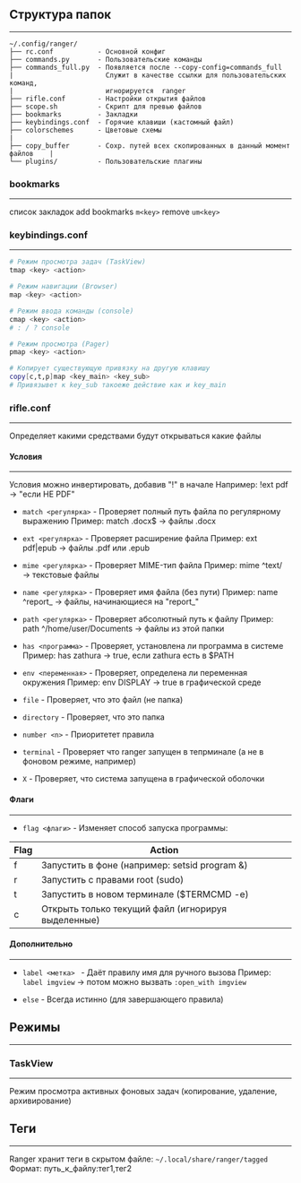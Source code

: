 
## Структура папок
---

```
~/.config/ranger/
├── rc.conf           - Основной конфиг
├── commands.py       - Пользовательские команды
├── commands_full.py  - Появляется после --copy-config=commands_full
|                       Служит в качестве ссылки для пользовательских команд,
|                       игнорируется  ranger
├── rifle.conf        - Настройки открытия файлов
├── scope.sh          - Скрипт для превью файлов
├── bookmarks         - Закладки
├── keybindings.conf  - Горячие клавиши (кастомный файл)
├── colorschemes      - Цветовые схемы                                           |
├── copy_buffer       - Сохр. путей всех скопированных в данный момент файлов    |
└── plugins/          - Пользовательские плагины
```

### bookmarks
---
список закладок
add bookmarks `m<key>`
remove `um<key>`


### keybindings.conf
---
```bash
# Режим просмотра задач (TaskView)
tmap <key> <action>

# Режим навигации (Browser)
map <key> <action>

# Режим ввода команды (console)
cmap <key> <action>
# : / ? console

# Режим просмотра (Pager)
pmap <key> <action>

# Копирует существующую привязку на другую клавишу
copy[c,t,p]map <key_main> <key_sub>
# Привязывет к key_sub такоеже действие как и key_main
```

### rifle.conf
---
Определяет какими средствами будут открываться какие файлы

#### Условия
---
Условия можно инвертировать, добавив "!" в начале
Например: !ext pdf → "если НЕ PDF"

- `match <регулярка>`     - Проверяет полный путь файла по регулярному выражению
Пример: match \.docx$  → файлы .docx

- `ext <регулярка>`       - Проверяет расширение файла
Пример: ext pdf|epub → файлы .pdf или .epub

- `mime <регулярка>`      - Проверяет MIME-тип файла
Пример: mime ^text/ → текстовые файлы

- `name <регулярка>`      - Проверяет имя файла (без пути)
Пример: name ^report_ → файлы, начинающиеся на "report_"

- `path <регулярка>`      - Проверяет абсолютный путь к файлу
Пример: path ^/home/user/Documents → файлы из этой папки

- `has <программа>`       - Проверяет, установлена ли программа в системе
Пример: has zathura → true, если zathura есть в $PATH

- `env <переменная>`      - Проверяет, определена ли переменная окружения
Пример: env DISPLAY → true в графической среде

- `file`                  - Проверяет, что это файл (не папка)
- `directory`             - Проверяет, что это папка

- `number <n>`            - Приоритетет правила
- `terminal`              - Проверяет что ranger запущен в тепрминале
                          (а не в фоновом режиме, например)
- `X`                     - Проверяет, что система запущена в графической оболочки

#### Флаги
---
- `flag <флаги>` - Изменяет способ запуска программы:

| Flag | Action                                             |
|------|----------------------------------------------------|
| f    | Запустить в фоне (например: setsid program &)      |
| r    | Запустить с правами root (sudo)                    |
| t    | Запустить в новом терминале ($TERMCMD -e)          |
| c    | Открыть только текущий файл (игнорируя выделенные) |


#### Дополнительно
---
- `label <метка> ` - Даёт правилу имя для ручного вызова
 Пример:
   `label imgview` → потом можно вызвать `:open_with imgview`

- `else` - Всегда истинно (для завершающего правила)


## Режимы
---

### TaskView
---
Режим просмотра активных фоновых задач (копирование, удаление, архивирование)

## Теги
---
Ranger хранит теги в скрытом файле:
`~/.local/share/ranger/tagged`
Формат: путь_к_файлу:тег1,тег2
